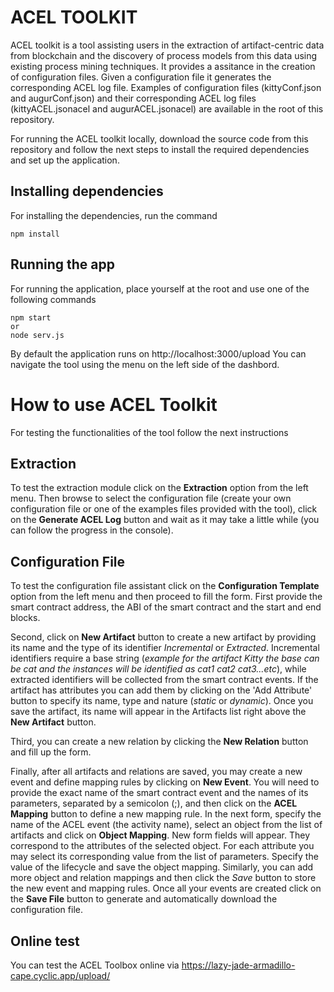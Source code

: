 # ACEL TOOLKIT
ACEL toolkit is a tool assisting users in the extraction of artifact-centric data from blockchain and the discovery of process models from this data using existing process mining techniques. It provides a assitance in the creation of configuration files. Given a configuration file it generates the corresponding ACEL log file. Examples of configuration files (kittyConf.json and augurConf.json) and their corresponding ACEL log files (kittyACEL.jsonacel and augurACEL.jsonacel) are available in the root of this repository.

For running the ACEL toolkit locally, download the source code from this repository and follow the next steps to install the required dependencies and set up the application. 

## Installing dependencies
For installing the dependencies, run the command

```
npm install
```

## Running the app
For running the application, place yourself at the root and use one of the following commands
```
npm start
or
node serv.js
```
By default the application runs on http://localhost:3000/upload
You can navigate the tool using the menu on the left side of the dashbord.

# How to use ACEL Toolkit
For testing the functionalities of the tool follow the next instructions

## Extraction
To test the extraction module click on the **Extraction** option from the left menu. Then browse to select the configuration file (create your own configuration file or one of the examples files provided with the tool), click on the **Generate ACEL Log** button and wait as it may take a little while (you can follow the progress in the console).


## Configuration File

To test the configuration file assistant click on the **Configuration Template** option from the left menu and then proceed to fill the form. 
First provide the smart contract address, the ABI of the smart contract and the start and end blocks.

Second, click on **New Artifact** button to create a new artifact by providing its name and the type of its identifier *Incremental* or *Extracted*. Incremental identifiers require a base string (*example for the artifact Kitty the base can be cat and the instances will be identified as cat1 cat2 cat3...etc*), while extracted identifiers will be collected from the smart contract events. If the artifact has attributes you can add them by clicking on the 'Add Attribute' button to specify its name, type and nature (*static* or *dynamic*). Once you save the artifact, its name will appear in the Artifacts list right above the **New Artifact** button. 

Third, you can create a new relation by clicking the **New Relation** button and fill up the form.

Finally, after all artifacts and relations are saved, you may create a new event and define mapping rules by clicking on **New Event**. You will need to provide the exact name of the smart contract event and the names of its parameters, separated by a semicolon (;), and then click on the **ACEL Mapping** button to define a new mapping rule. In the next form, specify the name of the ACEL event (the activity name), select an object from the list of artifacts and click on **Object Mapping**. New form fields will appear. They correspond to the attributes of the selected object. For each attribute you may select its corresponding value from the list of parameters. Specify the value of the lifecycle and save the object mapping. Similarly, you can add more object and relation mappings and then click the *Save* button to store the new event and mapping rules. 
Once all your events are created click on the **Save File** button to generate and automatically download the configuration file.


## Online test
You can test the ACEL Toolbox online via https://lazy-jade-armadillo-cape.cyclic.app/upload/ 